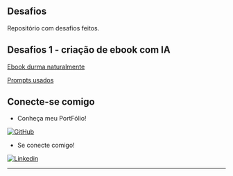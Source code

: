 ## Desafios

Repositório com desafios feitos.

## Desafios 1 - criação de ebook com IA

[Ebook durma naturalmente](https://github.com/sabrinabm94/chalenges/blob/main/durma-naturalmente.pdf)

[Prompts usados](https://github.com/sabrinabm94/chalenges/blob/main/prompts.md)

## Conecte-se comigo

- Conheça meu PortFólio!

[![GitHub](https://img.shields.io/badge/GitHub-181717?style=for-the-badge&logo=github&logoColor=white)](https://bit.ly/3Q7O3Z7)

- Se conecte comigo!

[![Linkedin](https://img.shields.io/badge/LinkedIn-0077B5?style=for-the-badge&logo=linkedin&logoColor=white)](https://www.linkedin.com/in/sabrinabm94/)

---

